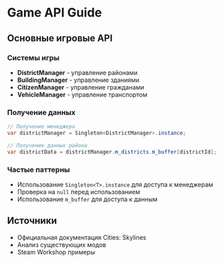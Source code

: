 # Game API Guide

## Основные игровые API

### Системы игры
- **DistrictManager** - управление районами
- **BuildingManager** - управление зданиями
- **CitizenManager** - управление гражданами
- **VehicleManager** - управление транспортом

### Получение данных
```csharp
// Получение менеджера
var districtManager = Singleton<DistrictManager>.instance;

// Получение данных района
var districtData = districtManager.m_districts.m_buffer[districtId];
```

### Частые паттерны
- Использование `Singleton<T>.instance` для доступа к менеджерам
- Проверка на `null` перед использованием
- Использование `m_buffer` для доступа к данным

## Источники
- Официальная документация Cities: Skylines
- Анализ существующих модов
- Steam Workshop примеры
